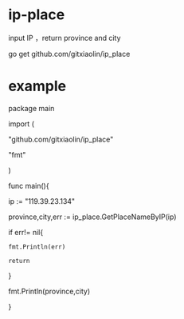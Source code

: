 # ip-place
input IP ，return province and city

go get github.com/gitxiaolin/ip_place

# example 
package main

import (

  "github.com/gitxiaolin/ip_place"
  
  "fmt"
  
)

func main(){

  ip := "119.39.23.134"
  
  province,city,err := ip_place.GetPlaceNameByIP(ip)
  
  if err!= nil{
  
    fmt.Println(err)
    
    return 
    
  }
  
  fmt.Println(province,city)
  
}
